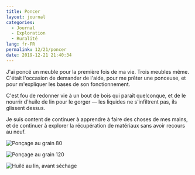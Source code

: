 ```yaml
---
title: Poncer
layout: journal
categories:
  - Journal
  - Exploration
  - Ruralité
lang: fr-FR
permalink: 12/21/poncer
date: 2019-12-21 21:40:34
---
```


J'ai poncé un meuble pour la première fois de ma vie. Trois meubles même. C'était l'occasion de demander de l'aide, pour me prêter une ponceuse, et pour m'expliquer les bases de son fonctionnement.

C'est fou de redonner vie à un bout de bois qui paraît quelconque, et de le nourrir d'huile de lin pour le gorger — les liquides ne s'infiltrent pas, ils glissent dessus.

Je suis content de continuer à apprendre à faire des choses de mes mains, et de continuer à explorer la récupération de matériaux sans avoir recours au neuf.

![Ponçage au grain 80](/images/2019/12/poncer-80.jpg)

![Ponçage au grain 120](/images/2019/12/poncer-80.jpg)

![Huilé au lin, avant séchage](/images/2019/12/poncer-secher.jpg)